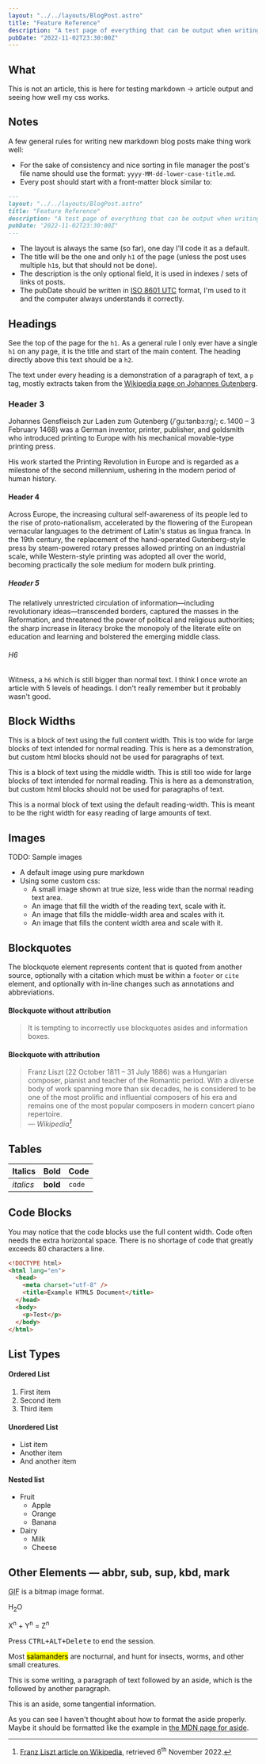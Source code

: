 ```yaml
---
layout: "../../layouts/BlogPost.astro"
title: "Feature Reference"
description: "A test page of everything that can be output when writing pages for this website in markdown."
pubDate: "2022-11-02T23:30:00Z"
---
```


## What

This is not an article, this is here for testing markdown -> article output and seeing how well my css works.

## Notes

A few general rules for writing new markdown blog posts make thing work well:

- For the sake of consistency and nice sorting in file manager the post's file name should use the format: `yyyy-MM-dd-lower-case-title.md`.
- Every post should start with a front-matter block similar to:

```md
---
layout: "../../layouts/BlogPost.astro"
title: "Feature Reference"
description: "A test page of everything that can be output when writing pages for this website in markdown."
pubDate: "2022-11-02T23:30:00Z"
---
```
- The layout is always the same (so far), one day I'll code it as a default.
- The title will be the one and only `h1` of the page (unless the post uses multiple `h1`s, but that should not be done).
- The description is the only optional field, it is used in indexes / sets of links ot posts.
- The pubDate should be written in [ISO 8601 UTC](https://en.wikipedia.org/wiki/ISO_8601) format, I'm used to it and the computer always understands it correctly.


## Headings

See the top of the page for the `h1`. As a general rule I only ever have a single `h1` on any page, it is the title and start of the main content. 
The heading directly above this text should be a `h2`.

The text under every heading is a demonstration of a paragraph of text, a `p` tag, mostly extracts taken from the [Wikipedia page on Johannes Gutenberg](https://en.wikipedia.org/wiki/Johannes_Gutenberg).

### Header 3

Johannes Gensfleisch zur Laden zum Gutenberg (/ˈɡuːtənbɜːrɡ/; c. 1400 – 3 February 1468) was a German inventor, printer, publisher, and goldsmith who introduced printing to Europe with his mechanical movable-type printing press. 

His work started the Printing Revolution in Europe and is regarded as a milestone of the second millennium, ushering in the modern period of human history.

#### Header 4

Across Europe, the increasing cultural self-awareness of its people led to the rise of proto-nationalism, accelerated by the flowering of the European vernacular languages to the detriment of Latin's status as lingua franca. In the 19th century, the replacement of the hand-operated Gutenberg-style press by steam-powered rotary presses allowed printing on an industrial scale, while Western-style printing was adopted all over the world, becoming practically the sole medium for modern bulk printing.

##### Header 5

The relatively unrestricted circulation of information—including revolutionary ideas—transcended borders, captured the masses in the Reformation, and threatened the power of political and religious authorities; the sharp increase in literacy broke the monopoly of the literate elite on education and learning and bolstered the emerging middle class.

###### H6

Witness, a `h6` which is still bigger than normal text. I think I once wrote an article with 5 levels of headings. I don't really remember but it probably wasn't good.

## Block Widths

<p class="content-width"> This is a block of text using the full content width. This is too wide for large blocks of text intended for normal reading. This is here as a demonstration, but custom html blocks should not be used for paragraphs of text.</p>

<p class="middle-width"> This is a block of text using the middle width. This is still too wide for large blocks of text intended for normal reading. This is here as a demonstration, but custom html blocks should not be used for paragraphs of text.</p>

This is a normal block of text using the default reading-width.
This is meant to be the right width for easy reading of large amounts of text.

## Images

TODO: Sample images

- A default image using pure markdown
- Using some custom css:
  - A small image shown at true size, less wide than the normal reading text area.
  - An image that fill the width of the reading text, scale with it.
  - An image that fills the middle-width area and scales with it.
  - An image that fills the content width area and scale with it.

## Blockquotes

The blockquote element represents content that is quoted from another source, optionally with a citation which must be within a `footer` or `cite` element, and optionally with in-line changes such as annotations and abbreviations.

#### Blockquote without attribution

> It is tempting to incorrectly use blockquotes asides and information boxes.

#### Blockquote with attribution

> Franz Liszt (22 October 1811 – 31 July 1886) was a Hungarian composer, pianist and teacher of the Romantic period. With a diverse body of work spanning more than six decades, he is considered to be one of the most prolific and influential composers of his era and remains one of the most popular composers in modern concert piano repertoire.<br>
> — <cite>Wikipedia[^1]</cite>

[^1]: [Franz Liszt article on Wikipedia](https://en.wikipedia.org/wiki/Franz_Liszt), retrieved 6<sup>th</sup> November 2022.  

## Tables

| Italics   | Bold     | Code   |
| --------- | -------- | ------ |
| _italics_ | **bold** | `code` |

## Code Blocks

You may notice that the code blocks use the full content width.
Code often needs the extra horizontal space.
There is no shortage of code that greatly exceeds 80 characters a line. 

```html
<!DOCTYPE html>
<html lang="en">
  <head>
    <meta charset="utf-8" />
    <title>Example HTML5 Document</title>
  </head>
  <body>
    <p>Test</p>
  </body>
</html>
```

## List Types

#### Ordered List

1. First item
2. Second item
3. Third item

#### Unordered List

- List item
- Another item
- And another item

#### Nested list

- Fruit
  - Apple
  - Orange
  - Banana
- Dairy
  - Milk
  - Cheese

## Other Elements — abbr, sub, sup, kbd, mark

<abbr title="Graphics Interchange Format">GIF</abbr> is a bitmap image format.

H<sub>2</sub>O

X<sup>n</sup> + Y<sup>n</sup> = Z<sup>n</sup>

Press <kbd><kbd>CTRL</kbd>+<kbd>ALT</kbd>+<kbd>Delete</kbd></kbd> to end the session.

Most <mark>salamanders</mark> are nocturnal, and hunt for insects, worms, and other small creatures.

This is some writing, a paragraph of text followed by an aside, which is the followed by another paragraph.  

<aside>This is an aside, some tangential information.</aside>

As you can see I haven't thought about how to format the aside properly.
Maybe it should be formatted like the example in [the MDN page for aside](https://developer.mozilla.org/en-US/docs/Web/HTML/Element/aside).

